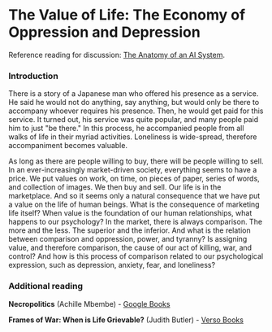 # The Value of Life: The Economy of Oppression and Depression

Reference reading for discussion: [The Anatomy of an AI System](https://anatomyof.ai).

### Introduction

There is a story of a Japanese man who offered his presence as a service. He said he would not do anything, say anything, but would only be there to accompany whoever requires his presence. Then, he would get paid for this service. It turned out, his service was quite popular, and many people paid him to just "be there." In this process, he accompanied people from all walks of life in their myriad activities. Loneliness is wide-spread, therefore accompaniment becomes valuable.

As long as there are people willing to buy, there will be people willing to sell. In an ever-increasingly market-driven society, everything seems to have a price. We put values on work, on time, on pieces of paper, series of words, and collection of images. We then buy and sell. Our life is in the marketplace. And so it seems only a natural consequence that we have put a value on the life of human beings. What is the consequence of marketing life itself? When value is the foundation of our human relationships, what happens to our psychology? In the market, there is always comparison. The more and the less. The superior and the inferior. And what is the relation between comparison and oppression, power, and tyranny? Is assigning value, and therefore comparison, the cause of our act of killing, war, and control? And how is this process of comparison related to our psychological expression, such as depression, anxiety, fear, and loneliness?

### Additional reading

**Necropolitics** (Achille Mbembe) - [Google Books](https://books.google.com/books/about/Necropolitics.html?id=F1a6DwAAQBAJ&source=kp_book_description)

**Frames of War: When is Life Grievable?** (Judith Butler) - [Verso Books](https://www.versobooks.com/books/2148-frames-of-war)

